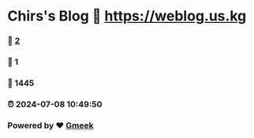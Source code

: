 # Chirs's Blog :link: https://weblog.us.kg 
### :page_facing_up: [2](https://weblog.us.kg/tag.html) 
### :speech_balloon: 1 
### :hibiscus: 1445 
### :alarm_clock: 2024-07-08 10:49:50 
### Powered by :heart: [Gmeek](https://github.com/Meekdai/Gmeek)
